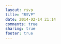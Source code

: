```yaml
---
layout: rsvp 
title: "RSVP"
date: 2014-02-14 21:14
comments: true
sharing: true
footer: true 
---
```

